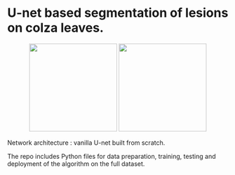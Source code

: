 # U-net based segmentation of lesions on colza leaves.

<p align="center">
<img src="https://github.com/user-attachments/assets/892a5d33-d5b2-4a4e-9139-d87b44fd3ad8" width="200" />
<img src="https://github.com/user-attachments/assets/54dd4678-d215-4e4f-9999-c0ce7d299295" width="200" />
</p>

Network architecture : vanilla U-net built from scratch.

The repo includes Python files for data preparation, training, testing and deployment of the algorithm on the full dataset.
